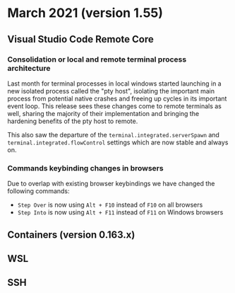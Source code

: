 # March 2021 (version 1.55)

## Visual Studio Code Remote Core

### Consolidation or local and remote terminal process architecture

Last month for terminal processes in local windows started launching in a new isolated process called the "pty host", isolating the important main process from potential native crashes and freeing up cycles in its important event loop. This release sees these changes come to remote terminals as well, sharing the majority of their implementation and bringing the hardening benefits of the pty host to remote.

This also saw the departure of the `terminal.integrated.serverSpawn` and `terminal.integrated.flowControl` settings which are now stable and always on.

### Commands keybinding changes in browsers

Due to overlap with existing browser keybindings we have changed the following commands:
* `Step Over` is now using `Alt + F10` instead of `F10` on all browsers
* `Step Into` is now using `Alt + F11` instead of `F11` on Windows browsers

## Containers (version 0.163.x)

## WSL

## SSH
